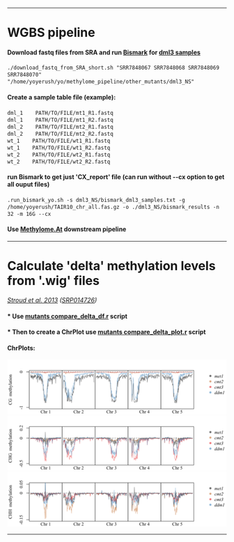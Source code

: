 -----------------------------------------------------------------

# WGBS pipeline

#### Download fastq files from SRA and run [Bismark](https://www.bioinformatics.babraham.ac.uk/projects/bismark/#:~:text=Bismark%20is%20a%20program%20to%20map%20bisulfite%20treated,the%20methylation%20levels%20of%20their%20samples%20straight%20away.) for [dml3 samples](https://www.ncbi.nlm.nih.gov/sra/SRX4698864)
```
./download_fastq_from_SRA_short.sh "SRR7848067 SRR7848068 SRR7848069 SRR7848070" "/home/yoyerush/yo/methylome_pipeline/other_mutants/dml3_NS"
```

#### Create a sample table file (example):
```
dml_1    PATH/TO/FILE/mt1_R1.fastq
dml_1    PATH/TO/FILE/mt1_R2.fastq
dml_2    PATH/TO/FILE/mt2_R1.fastq
dml_2    PATH/TO/FILE/mt2_R2.fastq
wt_1    PATH/TO/FILE/wt1_R1.fastq
wt_1    PATH/TO/FILE/wt1_R2.fastq
wt_2    PATH/TO/FILE/wt2_R1.fastq
wt_2    PATH/TO/FILE/wt2_R2.fastq
```
#### run Bismark to get just 'CX_report' file (can run without --cx option to get all ouput files)
```
.run_bismark_yo.sh -s dml3_NS/bismark_dml3_samples.txt -g /home/yoyerush/TAIR10_chr_all.fas.gz -o ./dml3_NS/bismark_results -n 32 -m 16G --cx
```

#### Use [Methylome.At](https://github.com/Yo-yerush/Methylome.At) downstream pipeline

-----------------------------------------------------------------

# Calculate 'delta' methylation levels from '.wig' files
*[Stroud et al. 2013](https://pubmed.ncbi.nlm.nih.gov/23313553/) ([SRP014726](https://www.ncbi.nlm.nih.gov/Traces/study/?acc=SRP014726&o=biosample_s%3Aa%3Bacc_s%3Aa))*
#### * Use [mutants compare_delta_df.r](https://github.com/Yo-yerush/general_scripts/blob/main/mutants_compare_delta_df.r) script

#### * Then to create a ChrPlot use [mutants compare_delta_plot.r](https://github.com/Yo-yerush/general_scripts/blob/main/mutants_compare_delta_plot.r) script
#### ChrPlots:
![fig](https://github.com/Yo-yerush/general_scripts/blob/main/ChrPlot_CG_test_stroud_290525.svg)
![fig](https://github.com/Yo-yerush/general_scripts/blob/main/ChrPlot_CHG_test_stroud_290525.svg)
![fig](https://github.com/Yo-yerush/general_scripts/blob/main/ChrPlot_CHH_test_stroud_290525.svg)

-----------------------------------------------------------------

